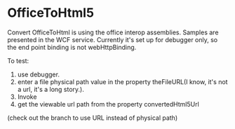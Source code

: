 OfficeToHtml5
=============
Convert OfficeToHtml is using the office interop assemblies.
Samples are presented in the WCF service.
Currently it's set up for debugger only, so the end point binding is not webHttpBinding.

To test:
1. use debugger.
2. enter a file physical path value in the property theFileURL(I know, it's not a url, it's a long story.). 
3. Invoke
4. get the viewable url path from the property convertedHtml5Url



(check out the branch to use URL instead of physical path)
